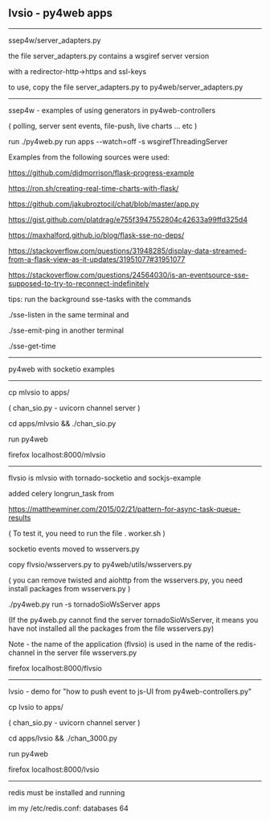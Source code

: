 ## lvsio - py4web apps

---------------------------------------------

ssep4w/server_adapters.py 

the file server_adapters.py  contains a wsgiref server version 

with a redirector-http->https and ssl-keys

to use, copy the file server_adapters.py  to py4web/server_adapters.py


---------------------------------------------
ssep4w - examples of using generators in py4web-controllers 

( polling, server sent events, file-push, live charts ... etc )

run  ./py4web.py run apps --watch=off -s wsgirefThreadingServer  


Examples from the following sources were used:

https://github.com/djdmorrison/flask-progress-example

https://ron.sh/creating-real-time-charts-with-flask/

https://github.com/jakubroztocil/chat/blob/master/app.py

https://gist.github.com/platdrag/e755f3947552804c42633a99ffd325d4

https://maxhalford.github.io/blog/flask-sse-no-deps/

https://stackoverflow.com/questions/31948285/display-data-streamed-from-a-flask-view-as-it-updates/31951077#31951077

https://stackoverflow.com/questions/24564030/is-an-eventsource-sse-supposed-to-try-to-reconnect-indefinitely


tips: run the background sse-tasks with the commands

./sse-listen in the same terminal and 

./sse-emit-ping in another terminal

./sse-get-time

---------------------------------------------

py4web with socketio examples

---------------------------------------------

cp mlvsio to apps/

( chan_sio.py - uvicorn channel server )

cd apps/mlvsio && ./chan_sio.py

run py4web

firefox localhost:8000/mlvsio

---------------------------------------------

flvsio is mlvsio with tornado-socketio and sockjs-example

added celery longrun_task from

https://matthewminer.com/2015/02/21/pattern-for-async-task-queue-results

( To test it, you need to run the  file . worker.sh  )

socketio events moved to wsservers.py

copy flvsio/wsservers.py to py4web/utils/wsservers.py

( you can remove twisted and aiohttp  from the wsservers.py, 
  you need install packages from wsservers.py  )

./py4web.py  run -s  tornadoSioWsServer apps

(If the py4web.py cannot find the server tornadoSioWsServer, 
it means you have not installed all the packages from the file wsservers.py)


Note - the name of the application (flvsio) is used in the name of the 
redis-channel in the server file wsservers.py


firefox localhost:8000/flvsio

-------------------------------------------------

lvsio - demo for "how to push event to js-UI from py4web-controllers.py"

cp lvsio to apps/

( chan_sio.py - uvicorn channel server )

cd apps/lvsio && ./chan_3000.py

run py4web

firefox localhost:8000/lvsio

------------------------------------------------

redis must be installed and running

im my /etc/redis.conf: databases 64
